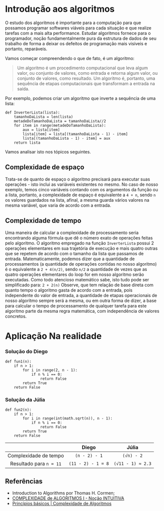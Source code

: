 # Introdução aos algoritmos

O estudo dos algoritmos é importante para a computação para que possamos programar softwares viáveis para cada situação e que realize tarefas com a mais alta performance.
Estudar algoritmos fornece para o programador, noção fundamentalmente pura da estrutura de dados de seu trabalho de forma a deixar os defeitos de programação mais visíveis e portanto, reparáveis.

Vamos começar compreendendo o que de fato, é um algoritmo:

> Um algoritmo é um procedimento computacional que leva algum valor, ou conjunto de valores, como entrada e retorna algum valor, ou conjunto de valores, como resultado. Um algoritmo é, portanto, uma sequência de etapas computacionais que transformam a entrada na saída.

Por exemplo, podemos criar um algoritmo que inverte a sequência de uma lista:

```
def InverterLista(lista):
    tamanhoDaLista = len(lista)
    metadeDoTamanhoDaLista = tamanhoDaLista//2
    for item in range(metadeDoTamanhoDaLista):
        aux = lista[item]
        lista[item] = lista[(tamanhoDaLista - 1) - item]
        lista[(tamanhoDaLista - 1) - item] = aux
    return lista

```
Vamos analisar isto nos tópicos seguintes.

## Complexidade de espaço

Trata-se de quanto de espaço o algoritmo precisará para executar suas operações - isto inclui as variáveis existentes no mesmo. No caso de nosso exemplo, temos cinco variáveis contando com os argumentos da função ou a lista, portanto, a complexidade de espaço é equivalente a `4 + n`, sendo `n` os valores guardados na lista, afinal, a mesma guarda vários valores na mesma variável, que varia de acordo com a entrada.

## Complexidade de tempo

Uma maneira de calcular a complexidade de processamento seria encontrando alguma fórmula que dê o número exato de operações feitas pelo algoritmo.
O algoritmo empregado na função `InverterLista` possui 2 operações elementares em sua trajetória de execução e mais quatro outras que se repetem de acordo com o tamanho da lista que passamos de entrada. Matematicamente, podemos dizer que a quantidade de processamentos (a quantidade de operações contidas no nosso algoritmo) é o equivalente a `2 + 4(n/2)`, sendo `n/2` a quantidade de vezes que as quatro operações elementares do loop for em nosso algoritmo serão executadas. Como todo atencioso matemático sabe, isto tudo pode ser simplificado para: `2 + 2(n)` Observe, que tem relação de base direta com quanto tempo o algoritmo gasta de acordo com a entrada, pois independente do valor de entrada, a quantidade de etapas operacionais de nosso algoritmo sempre será a mesma, ou em outra forma de dizer, a base para calcular o tempo de processamento de qualquer tarefa para este algoritmo parte da mesma regra matemática, com independência de valores concretos.

# Aplicação Na realidade


### Solução do Diego 
```
def fun1(n):
    if n > 1:
        for i in range(2, n - 1):
            if n % i == 0:
                return False
        return True
    return False
```
### Solução da Júlia 
``` 
def fun2(n):
    if n > 1:
        for i in range(int(math.sqrt(n)), n - 1):
            if n % i == 0:
                return False
        return True
    return False
```

|| Diego | Júlia |
:---: | :---: | :---: |
Complexidade de tempo| `(n - 2) - 1` | `(√n) - 2` |
Resultado para `n = 11` |`(11 - 2) - 1 = 8`|`(√11 - 1) ≈ 2.3`|


## Referências

* Introduction to Algorithms por Thomas H. Cormen;
* [COMPLEXIDADE de ALGORITMOS I - Noção INTUITIVA](https://www.youtube.com/watch?v=KVlGx-9CuO4)
* [Princípios básicos | Complexidade de Algoritmos](https://www.youtube.com/watch?v=gRDl0VIhu4A)

